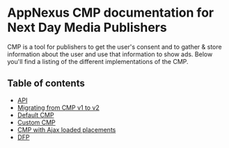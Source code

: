 # AppNexus CMP documentation for Next Day Media Publishers
CMP is a tool for publishers to get the user's consent and to gather & store information about the user and use that information to show ads.
Below you'll find a listing of the different implementations of the CMP.

## Table of contents
- [API](API.md)
- [Migrating from CMP v1 to v2](CMP-V1-TO-V2.md)
- [Default CMP](NDMTAG.md)
- [Custom CMP](NDMTAG-CUSTOM.md)
- [CMP with Ajax loaded placements](NDMTAG-AJAX-REQUESTS.md)
- [DFP](DFP.md)
